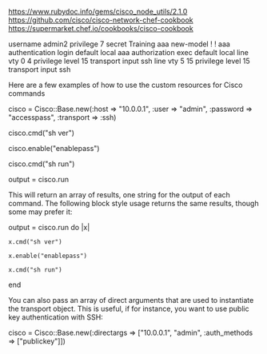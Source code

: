 https://www.rubydoc.info/gems/cisco_node_utils/2.1.0
https://github.com/cisco/cisco-network-chef-cookbook
https://supermarket.chef.io/cookbooks/cisco-cookbook


username admin2 privilege 7 secret  Training
aaa new-model
!
!
aaa authentication login default local
aaa authorization exec default local
line vty 0 4
 privilege level 15
 transport input ssh
line vty 5 15
 privilege level 15
 transport input ssh



Here are a few examples of how to use the custom resources for Cisco commands

cisco = Cisco::Base.new(:host => "10.0.0.1", :user => "admin", :password => "accesspass", :transport => :ssh)

cisco.cmd("sh ver")

cisco.enable("enablepass")

cisco.cmd("sh run")

output = cisco.run

This will return an array of results, one string for the output of each command. The
following block style usage returns the same results, though some may prefer it:

output = cisco.run do |x|

	x.cmd("sh ver")

	x.enable("enablepass")

	x.cmd("sh run")

end



You can also pass an array of direct arguments that are used to instantiate the transport object. 
This is useful, if for instance, you want to use public key authentication with SSH:

cisco = Cisco::Base.new(:directargs => ["10.0.0.1", "admin", :auth_methods => ["publickey"]])